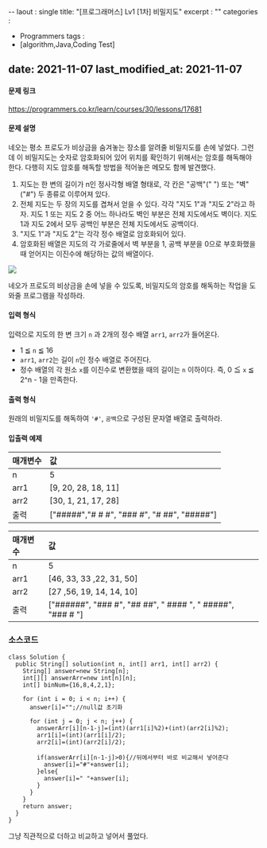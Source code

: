 --
laout : single
title: "[프로그래머스] Lv1 [1차] 비밀지도"
excerpt : ""
categories :
- Programmers
tags :
- [algorithm,Java,Coding Test]

date: 2021-11-07
last_modified_at: 2021-11-07
---
<h4>문제 링크</h4>

https://programmers.co.kr/learn/courses/30/lessons/17681

<h4>문제 설명</h4>

네오는 평소 프로도가 비상금을 숨겨놓는 장소를 알려줄 비밀지도를 손에 넣었다. 그런데 이 비밀지도는 숫자로 암호화되어 있어 위치를 확인하기 위해서는 암호를 해독해야 한다. 다행히 지도 암호를 해독할 방법을 적어놓은 메모도 함께 발견했다.

1. 지도는 한 변의 길이가 n인 정사각형 배열 형태로, 각 칸은 "공백"(" ") 또는 "벽"("#") 두 종류로 이루어져 있다.
2. 전체 지도는 두 장의 지도를 겹쳐서 얻을 수 있다. 각각 "지도 1"과 "지도 2"라고 하자. 지도 1 또는 지도 2 중 어느 하나라도 벽인 부분은 전체 지도에서도 벽이다. 지도 1과 지도 2에서 모두 공백인 부분은 전체 지도에서도 공백이다.
3. "지도 1"과 "지도 2"는 각각 정수 배열로 암호화되어 있다.
4. 암호화된 배열은 지도의 각 가로줄에서 벽 부분을 1, 공백 부분을 0으로 부호화했을 때 얻어지는 이진수에 해당하는 값의 배열이다.

<img src="/assets/algorithm/map.JPG" witdh="50%">

네오가 프로도의 비상금을 손에 넣을 수 있도록, 비밀지도의 암호를 해독하는 작업을 도와줄 프로그램을 작성하라.

<h4>입력 형식</h4>

입력으로 지도의 한 변 크기 ```n``` 과 2개의 정수 배열 ```arr1```, ```arr2```가 들어온다.

- 1 ≦ ```n``` ≦ 16
- ```arr1```, ```arr2```는 길이 ```n```인 정수 배열로 주어진다.
- 정수 배열의 각 원소 ```x```를 이진수로 변환했을 때의 길이는 ```n``` 이하이다. 즉, 0 ≦ ```x``` ≦ 2^n - 1을 만족한다.

<h4>출력 형식</h4>

원래의 비밀지도를 해독하여 ```'#'```, ```공백```으로 구성된 문자열 배열로 출력하라.

<h4>입출력 예제</h4>

| 매개변수     | 값     |
| :---------- | :---------- |
|n    | 5    |
|arr1    | [9, 20, 28, 18, 11]    |
|arr2    | [30, 1, 21, 17, 28]    |
|출력    | ["#####","# # #", "### #", "# ##", "#####"]    |

| 매개변수     | 값     |
| :---------- | :---------- |
|n    | 5    |
|arr1    | [46, 33, 33 ,22, 31, 50]    |
|arr2    | [27 ,56, 19, 14, 14, 10]    |
|출력    | ["######", "### #", "## ##", " #### ", " #####", "### # "]    |

<h3>소스코드</h3>

```
class Solution {
  public String[] solution(int n, int[] arr1, int[] arr2) {
    String[] answer=new String[n];
    int[][] answerArr=new int[n][n];
    int[] binNum={16,8,4,2,1};

    for (int i = 0; i < n; i++) {
      answer[i]="";//null값 초기화

      for (int j = 0; j < n; j++) {
        answerArr[i][n-1-j]=(int)(arr1[i]%2)+(int)(arr2[i]%2);
        arr1[i]=(int)(arr1[i]/2);
        arr2[i]=(int)(arr2[i]/2);

        if(answerArr[i][n-1-j]>0){//뒤에서부터 바로 비교해서 넣어준다
          answer[i]="#"+answer[i];
        }else{
          answer[i]=" "+answer[i];
        }
      }
    }
    return answer;
  }
}
```

그냥 직관적으로 더하고 비교하고 넣어서 풀었다.
